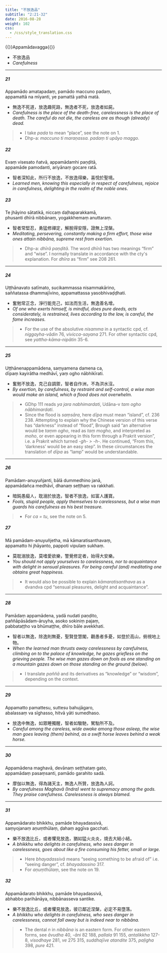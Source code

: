 ```yaml
---
title: "不放逸品"
subtitle: "2:21-32"
date: 2016-08-28
weight: 102
css:
  - /css/style_translation.css
---
```


{{<subtitle>}}Appamādavagga{{</subtitle>}}

- 不放逸品
- *Carefulness*

---

##### 21

Appamādo amatapadaṃ, pamādo maccuno padaṃ,  
appamattā na mīyanti, ye pamattā yathā matā.

- 無逸不死道，放逸趣死路，無逸者不死，放逸者如屍。
- *Carefulness is the place of the death-free, carelessness is the place of death. The careful do not die, the careless are as though (already) dead.*

> - I take *pada* to mean “place”, see the note on 1.
> - Dhp-a: *maccuno ti maraṇassa. padaṃ ti upāyo maggo.*

##### 22

Evaṃ visesato ñatvā, appamādamhi paṇḍitā,  
appamāde pamodanti, ariyānaṃ gocare ratā.

- 智者深知此，所行不放逸，不放逸得樂，喜悅於聖境。
- *Learned men, knowing this especially in respect of carefulness, rejoice in carefulness, delighting in the realm of the noble ones.*

##### 23

Te jhāyino sātatikā, niccaṃ daḷhaparakkamā,  
phusanti dhīrā nibbānaṃ, yogakkhemaṃ anuttaraṃ.

- 智者常堅忍，勇猛修禪定，解脫得安隱，證無上涅槃。
- *Meditating, persevering, constantly making a firm effort, those wise ones attain nibbāna, supreme rest from exertion.*

> - Dhp-a: *dhīrā paṇḍitā*. The word *dhīrā* has two meanings “firm” and “wise”. I normally translate in accordance with the cty's explanation. For *dhīra* as “firm” see 208 261.

---

##### 24

Uṭṭhānavato satīmato, sucikammassa nisammakārino,  
saññatassa dhammajīvino, appamattassa yasobhivaḍḍhati.

- 奮勉常正念，淨行能克己，如法而生活，無逸善名增。
- *Of one who exerts himself, is mindful, does pure deeds, acts considerately, is restrained, lives according to the law, is careful, the fame increases.*

> - For the use of the absolutive *nisamma* in a syntactic cpd, cf. *niggayha-vādin* 76, *vivicca-sayana* 271. For other syntactic cpd, see *yattha-kāma-nipātin* 35-6.

---

##### 25

Uṭṭhānenappamādena, saṃyamena damena ca,  
dīpaṃ kayirātha medhāvī, yaṃ ogho nābhikīrati.

- 奮勉不放逸，克己自調禦，智者自作洲，不為洪水沒。
- *By exertion, by carefulness, by restraint and self-control, a wise man would make an island, which a flood does not overwhelm.*

> - GDhp 111 reads *ya jara nabhimardati*, Udāna-v *tam ogho nābhimardati*.
> - Since the flood is *saṃsāra*, here *dīpa* must mean “island”, cf. 236 238. Attempting to explain why the Chinese version of this verse has “darkness” instead of “flood”, Brough said “an alternative would be *taṃm ogho*, read as *taṃ mogho*, and interpreted as *moho*, or even appearing in this form through a Prakrit version”, i.e. a Prakrit which turned *-gh- &gt; -h-*. He continued, “From this, ‘darkness’ would be an easy step”. In these circumstances the translation of *dīpa* as “lamp” would be understandable.

---

##### 26

Pamādam-anuyuñjanti, bālā dummedhino janā,  
appamādañca medhāvī, dhanaṃ seṭṭhaṃ va rakkhati.

- 暗鈍愚癡人，耽溺於放逸，智者不放逸，如富人護寶。
- *Fools, stupid people, apply themselves to carelessness, but a wise man guards his carefulness as his best treasure.*

> - For *ca = tu*, see the note on 5.

##### 27

Mā pamādam-anuyuñjetha, mā kāmaratisanthavaṃ,  
appamatto hi jhāyanto, pappoti vipulaṃ sukhaṃ.

- 莫耽溺放逸，莫嗜愛欲樂，警覺修定者，始得大安樂。
- *You should not apply yourselves to carelessness, nor to acquaintance with delight in sensual pleasures. For being careful (and) meditating one obtains great happiness.*

> - It would also be possible to explain *kāmaratisanthava* as a dvandva cpd “sensual pleasures, delight and acquaintance”.

---

##### 28

Pamādaṃ appamādena, yadā nudati paṇḍito,  
paññāpāsādam-āruyha, asoko sokiniṃ pajaṃ,  
pabbataṭṭho va bhūmaṭṭhe, dhīro bāle avekkhati.

- 智者以無逸，除逸則無憂，聖賢登慧閣，觀愚者多憂，如登於高山，俯視地上物。
- *When the learned man thrusts away carelessness by carefulness, climbing on to the palace of knowledge, he gazes griefless on the grieving people. The wise man gazes down on fools as one standing on a mountain gazes down on those standing on the ground (below).*

> - I translate *paññā* and its derivatives as “knowledge” or “wisdom”, depending on the context.

---

##### 29

Appamatto pamattesu, suttesu bahujāgaro,  
abalassaṃ va sīghasso, hitvā yāti sumedhaso.

- 放逸中無逸，如眾睡獨醒，智者如駿馳，駑駘所不及。
- *Careful among the careless, wide awake among those asleep, the wise man goes leaving (them) behind, as a swift horse leaves behind a weak horse.*

---

##### 30

Appamādena maghavā, devānaṃ seṭṭhataṃ gato,  
appamādaṃ pasaṃsanti, pamādo garahito sadā.

- 摩伽以無逸，得為諸天主，無逸人所贊，放逸為人訶。
- *By carefulness Maghavā (Indra) went to supremacy among the gods. They praise carefulness. Carelessness is always blamed.*

---

##### 31

Appamādarato bhikkhu, pamāde bhayadassivā,  
saṃyojanaṃ aṇuṃthūlaṃ, ḍahaṃ aggīva gacchati.

- 樂不放逸比丘，或者懼見放逸，猶如猛火炎炎，燒去大結小結。
- *A bhikkhu who delights in carefulness, who sees danger in carelessness, goes about like a fire consuming his fetter, small or large.*

> - Here *bhayadassivā* means “seeing something to be afraid of” i.e. “seeing danger”, cf. *bhayadassino* 317.
> - For *aṇuṃthūlaṃ*, see the note on 19.

##### 32

Appamādarato bhikkhu, pamāde bhayadassivā,  
abhabbo parihānāya, nibbānasseva santike.

- 樂不放逸比丘，或者懼見放逸，彼已鄰近涅槃，必定不易墮落。
- *A bhikkhu who delights in carefulness, who sees danger in carelessness, cannot fall away but is indeed near to nibbāna.*

> - The dental *n* in *nibbāna* is an eastern form. For other eastern forms, see *āvudha* 40, *-āni* 82 188, *pallala* 91 155, *antalikkha* 127-8, *visodhaye* 281, *ve* 275 315, *suddhajīve   atandite* 375, *paḷigha* 398, *pure* 421.